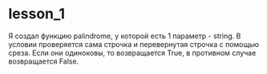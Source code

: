 # lesson_1
Я создал функцию palindrome, у которой есть 1 параметр - string.
В условии проверяется сама строчка и перевернутая строчка с помощью среза.
Если они одиноковы, то возвращается True, в противном случае возвращается False.
